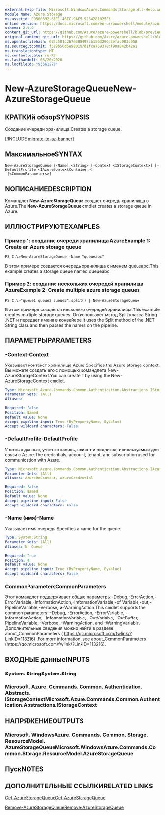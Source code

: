 ```yaml
---
external help file: Microsoft.WindowsAzure.Commands.Storage.dll-Help.xml
Module Name: Azure.Storage
ms.assetid: E9500392-6BE1-46EC-9AF5-9234281025E6
online version: https://docs.microsoft.com/en-us/powershell/module/azure.storage/new-azurestoragequeue
schema: 2.0.0
content_git_url: https://github.com/Azure/azure-powershell/blob/preview/src/Storage/Commands.Storage/help/New-AzureStorageQueue.md
original_content_git_url: https://github.com/Azure/azure-powershell/blob/preview/src/Storage/Commands.Storage/help/New-AzureStorageQueue.md
ms.openlocfilehash: 62fc501c267e388498cb1563206d2efac083c058
ms.sourcegitcommit: f599b50d5e980197d1fca769378df90a842b42a1
ms.translationtype: MT
ms.contentlocale: ru-RU
ms.lasthandoff: 08/20/2020
ms.locfileid: "93561279"
---
```

# <span data-ttu-id="b04a4-101">New-AzureStorageQueue</span><span class="sxs-lookup"><span data-stu-id="b04a4-101">New-AzureStorageQueue</span></span>

## <span data-ttu-id="b04a4-102">КРАТКИй обзор</span><span class="sxs-lookup"><span data-stu-id="b04a4-102">SYNOPSIS</span></span>
<span data-ttu-id="b04a4-103">Создание очереди хранилища.</span><span class="sxs-lookup"><span data-stu-id="b04a4-103">Creates a storage queue.</span></span>

[!INCLUDE [migrate-to-az-banner](../../includes/migrate-to-az-banner.md)]

## <span data-ttu-id="b04a4-104">Максимальное</span><span class="sxs-lookup"><span data-stu-id="b04a4-104">SYNTAX</span></span>

```
New-AzureStorageQueue [-Name] <String> [-Context <IStorageContext>] [-DefaultProfile <IAzureContextContainer>]
 [<CommonParameters>]
```

## <span data-ttu-id="b04a4-105">NОПИСАНИЕ</span><span class="sxs-lookup"><span data-stu-id="b04a4-105">DESCRIPTION</span></span>
<span data-ttu-id="b04a4-106">Командлет **New-AzureStorageQueue** создает очередь хранилища в Azure.</span><span class="sxs-lookup"><span data-stu-id="b04a4-106">The **New-AzureStorageQueue** cmdlet creates a storage queue in Azure.</span></span>

## <span data-ttu-id="b04a4-107">ИЛЛЮСТРИРУЮТ</span><span class="sxs-lookup"><span data-stu-id="b04a4-107">EXAMPLES</span></span>

### <span data-ttu-id="b04a4-108">Пример 1: создание очереди хранилища Azure</span><span class="sxs-lookup"><span data-stu-id="b04a4-108">Example 1: Create an Azure storage queue</span></span>
```
PS C:\>New-AzureStorageQueue -Name "queueabc"
```

<span data-ttu-id="b04a4-109">В этом примере создается очередь хранилища с именем queueabc.</span><span class="sxs-lookup"><span data-stu-id="b04a4-109">This example creates a storage queue named queueabc.</span></span>

### <span data-ttu-id="b04a4-110">Пример 2: создание нескольких очередей хранилища Azure</span><span class="sxs-lookup"><span data-stu-id="b04a4-110">Example 2: Create multiple azure storage queues</span></span>
```
PS C:\>"queue1 queue2 queue3".split() | New-AzureStorageQueue
```

<span data-ttu-id="b04a4-111">В этом примере создается несколько очередей хранилища.</span><span class="sxs-lookup"><span data-stu-id="b04a4-111">This example creates multiple storage queues.</span></span>
<span data-ttu-id="b04a4-112">Он использует метод Split класса String .NET и передает имена в конвейере.</span><span class="sxs-lookup"><span data-stu-id="b04a4-112">It uses the Split method of the .NET String class and then passes the names on the pipeline.</span></span>

## <span data-ttu-id="b04a4-113">ПАРАМЕТРЫ</span><span class="sxs-lookup"><span data-stu-id="b04a4-113">PARAMETERS</span></span>

### <span data-ttu-id="b04a4-114">-Context</span><span class="sxs-lookup"><span data-stu-id="b04a4-114">-Context</span></span>
<span data-ttu-id="b04a4-115">Указывает контекст хранилища Azure.</span><span class="sxs-lookup"><span data-stu-id="b04a4-115">Specifies the Azure storage context.</span></span>
<span data-ttu-id="b04a4-116">Вы можете создать его с помощью командлета New-AzureStorageContext.</span><span class="sxs-lookup"><span data-stu-id="b04a4-116">You can create it by using the New-AzureStorageContext cmdlet.</span></span>

```yaml
Type: Microsoft.Azure.Commands.Common.Authentication.Abstractions.IStorageContext
Parameter Sets: (All)
Aliases:

Required: False
Position: Named
Default value: None
Accept pipeline input: True (ByPropertyName, ByValue)
Accept wildcard characters: False
```

### <span data-ttu-id="b04a4-117">-DefaultProfile</span><span class="sxs-lookup"><span data-stu-id="b04a4-117">-DefaultProfile</span></span>
<span data-ttu-id="b04a4-118">Учетные данные, учетная запись, клиент и подписка, используемые для связи с Azure.</span><span class="sxs-lookup"><span data-stu-id="b04a4-118">The credentials, account, tenant, and subscription used for communication with Azure.</span></span>

```yaml
Type: Microsoft.Azure.Commands.Common.Authentication.Abstractions.IAzureContextContainer
Parameter Sets: (All)
Aliases: AzureRmContext, AzureCredential

Required: False
Position: Named
Default value: None
Accept pipeline input: False
Accept wildcard characters: False
```

### <span data-ttu-id="b04a4-119">-Name (имя)</span><span class="sxs-lookup"><span data-stu-id="b04a4-119">-Name</span></span>
<span data-ttu-id="b04a4-120">Указывает имя очереди.</span><span class="sxs-lookup"><span data-stu-id="b04a4-120">Specifies a name for the queue.</span></span>

```yaml
Type: System.String
Parameter Sets: (All)
Aliases: N, Queue

Required: True
Position: 0
Default value: None
Accept pipeline input: True (ByPropertyName, ByValue)
Accept wildcard characters: False
```

### <span data-ttu-id="b04a4-121">CommonParameters</span><span class="sxs-lookup"><span data-stu-id="b04a4-121">CommonParameters</span></span>
<span data-ttu-id="b04a4-122">Этот командлет поддерживает общие параметры:-Debug,-ErrorAction,-ErrorVariable,-InformationAction,-InformationVariable,-of Variable,-out,-PipelineVariable,-Verbose, и-WarningAction.</span><span class="sxs-lookup"><span data-stu-id="b04a4-122">This cmdlet supports the common parameters: -Debug, -ErrorAction, -ErrorVariable, -InformationAction, -InformationVariable, -OutVariable, -OutBuffer, -PipelineVariable, -Verbose, -WarningAction, and -WarningVariable.</span></span> <span data-ttu-id="b04a4-123">Дополнительные сведения можно найти в разделе about_CommonParameters ( https://go.microsoft.com/fwlink/?LinkID=113216) .</span><span class="sxs-lookup"><span data-stu-id="b04a4-123">For more information, see about_CommonParameters (https://go.microsoft.com/fwlink/?LinkID=113216).</span></span>

## <span data-ttu-id="b04a4-124">ВХОДНЫЕ данные</span><span class="sxs-lookup"><span data-stu-id="b04a4-124">INPUTS</span></span>

### <span data-ttu-id="b04a4-125">System. String</span><span class="sxs-lookup"><span data-stu-id="b04a4-125">System.String</span></span>

### <span data-ttu-id="b04a4-126">Microsoft. Azure. Commands. Common. Authentication. Abstracts. IStorageContext</span><span class="sxs-lookup"><span data-stu-id="b04a4-126">Microsoft.Azure.Commands.Common.Authentication.Abstractions.IStorageContext</span></span>

## <span data-ttu-id="b04a4-127">НАПРЯЖЕНИЕ</span><span class="sxs-lookup"><span data-stu-id="b04a4-127">OUTPUTS</span></span>

### <span data-ttu-id="b04a4-128">Microsoft. WindowsAzure. Commands. Common. Storage. ResourceModel. AzureStorageQueue</span><span class="sxs-lookup"><span data-stu-id="b04a4-128">Microsoft.WindowsAzure.Commands.Common.Storage.ResourceModel.AzureStorageQueue</span></span>

## <span data-ttu-id="b04a4-129">Пуск</span><span class="sxs-lookup"><span data-stu-id="b04a4-129">NOTES</span></span>

## <span data-ttu-id="b04a4-130">ДОПОЛНИТЕЛЬНЫЕ ССЫЛКИ</span><span class="sxs-lookup"><span data-stu-id="b04a4-130">RELATED LINKS</span></span>

[<span data-ttu-id="b04a4-131">Get-AzureStorageQueue</span><span class="sxs-lookup"><span data-stu-id="b04a4-131">Get-AzureStorageQueue</span></span>](./Get-AzureStorageQueue.md)

[<span data-ttu-id="b04a4-132">Remove-AzureStorageQueue</span><span class="sxs-lookup"><span data-stu-id="b04a4-132">Remove-AzureStorageQueue</span></span>](./Remove-AzureStorageQueue.md)


